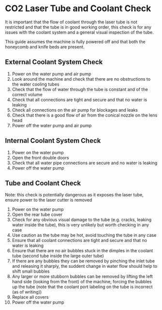 CO2 Laser Tube and Coolant Check
================================

It is important that the flow of coolant through the laser tube is not restricted and that the tube is in good working order, this check is for any issues with the coolant system and a general visual inspection of the tube.

This guide assumes the machine is fully powered off and that both the honeycomb and knife beds are present.

External Coolant System Check
-----------------------------

  1.  Power on the water pump and air pump
  2.  Look around the machine and check that there are no obstructions to the water cooling tubes
  3.  Check that the flow of water through the tube is constant and of the correct volume
  4.  Check that all connections are tight and secure and that no water is leaking
  5.  Check all connections on the air pump for blockages and leaks
  6.  Check that there is a good flow of air from the conical nozzle on the lens head
  7.  Power off the water pump and air pump

Internal Coolant System Check
-----------------------------

  1.  Power on the water pump
  2.  Open the front double doors
  3.  Check that all water pipe connections are secure and no water is leaking
  4.  Power off the water pump

Tube and Coolant Check
----------------------

Note: this check is potentially dangerous as it exposes the laser tube, ensure power to the laser cutter is removed

  1.  Power on the water pump
  2.  Open the rear tube cover
  3.  Check for any obvious visual damage to the tube (e.g. cracks, leaking water inside the tube), this is very unlikely but worth checking in any case
  4.  Use caution as the tube may be hot, avoid touching the tube in any case
  5.  Ensure that all coolant connections are tight and secure and that no water is leaking
  6.  Ensure that there are no air bubbles stuck in the dimples in the coolant tube (second tube inside the large outer tube)
  7.  If there are any bubbles they can be removed by pinching the inlet tube and releasing it sharply, the suddent change in water flow should help to shift small bubbles
  8.  Any larger or more stubborn bubbles can be removed by lifting the left hand side (looking from the front) of the machine, forcing the bubbles up the tube (note that the coolant port labeling on the tube is incorrect (as of writing))
  9.  Replace all covers
  10.  Power off the water pump
